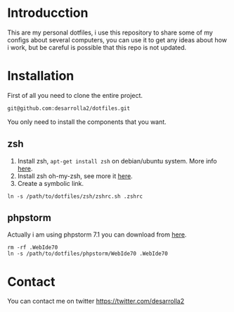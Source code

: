 # Introducction

This are my personal dotfiles, i use this repository to share some of my configs about several computers, you can use it
to get any ideas about how i work, but be careful is possible that this repo is not updated.

# Installation

First of all you need to clone the entire project.

```zsh
git@github.com:desarrolla2/dotfiles.git

```

You only need to install the components that you want.

## zsh

1. Install zsh, `apt-get install zsh` on debian/ubuntu system. More info [here](http://www.zsh.org/).
2. Install zsh oh-my-zsh, see more it [here](https://github.com/eyenx/omzsh).
3. Create a symbolic link.

```
ln -s /path/to/dotfiles/zsh/zshrc.sh .zshrc

```

## phpstorm

Actually i am using phpstorm 7.1 you can download from [here](http://www.jetbrains.com/phpstorm/download/).

```
rm -rf .WebIde70
ln -s /path/to/dotfiles/phpstorm/WebIde70 .WebIde70

```

# Contact

You can contact me on twitter https://twitter.com/desarrolla2